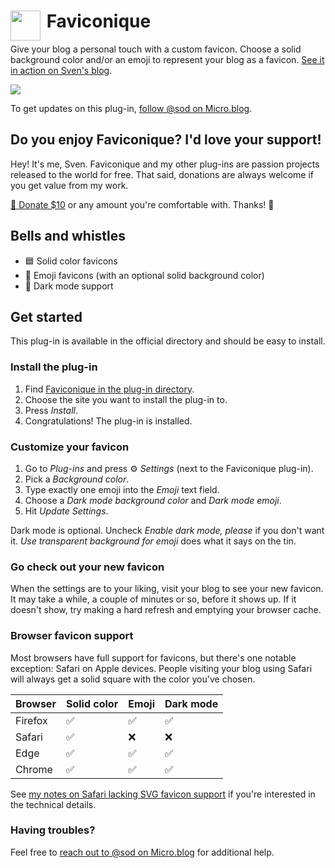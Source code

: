 <h1><img src="https://raw.githubusercontent.com/svendahlstrand/plugin-faviconique/main/docs/faviconique.png" width="48" height="48" alt="" align="left">&nbsp;Faviconique</h1>

Give your blog a personal touch with a custom favicon. Choose a solid background color and/or an emoji to represent your blog as a favicon. [See it in action on Sven's blog](https://dahlstrand.net/).

![](https://raw.githubusercontent.com/svendahlstrand/plugin-faviconique/main/docs/favicon-examples.png)

To get updates on this plug-in, [follow @sod on Micro.blog](https://micro.blog/sod).

## Do you enjoy Faviconique? I'd love your support!

Hey! It's me, Sven. Faviconique and my other plug-ins are passion projects released to the world for free. That said, donations are always welcome if you get value from my work.

[💸 Donate $10](https://dahlstrand.net/donate/) or any amount you're comfortable with. Thanks! 🙏

## Bells and whistles

* 🟦 Solid color favicons
* 🦖 Emoji favicons (with an optional solid background color)
* 🌙 Dark mode support

## Get started

This plug-in is available in the official directory and should be easy to install.

### Install the plug-in

1. Find [Faviconique in the plug-in directory](https://micro.blog/account/plugins/view/140).
2. Choose the site you want to install the plug-in to.
3. Press *Install*.
4. Congratulations! The plug-in is installed.

### Customize your favicon

1. Go to *Plug-ins* and press ⚙️ *Settings* (next to the Faviconique plug-in).
2. Pick a *Background color*.
3. Type exactly one emoji into the *Emoji* text field.
4. Choose a *Dark mode background color* and *Dark mode emoji*.
5. Hit *Update Settings*.

Dark mode is optional. Uncheck *Enable dark mode, please* if you don't want it. *Use transparent background for emoji* does what it says on the tin.

### Go check out your new favicon

When the settings are to your liking, visit your blog to see your new favicon. It may take a while, a couple of minutes or so, before it shows up. If it doesn't show, try making a hard refresh and emptying your browser cache.

### Browser favicon support

Most browsers have full support for favicons, but there's one notable exception: Safari on Apple devices. People visiting your blog using Safari will always get a solid square with the color you've chosen.

| Browser 	| Solid color 	| Emoji 	| Dark mode 	|
|---------	|-------------	|-------	|-----------	|
| Firefox 	| ✅           	| ✅     	| ✅         	|
| Safari  	| ✅           	| ❌     	| ❌         	|
| Edge    	| ✅           	| ✅     	| ✅         	|
| Chrome  	| ✅           	| ✅     	| ✅         	|

See [my notes on Safari lacking SVG favicon support](https://dahlstrand.net/december-adventure/#day-6) if you're interested in the technical details.

### Having troubles?

Feel free to [reach out to @sod on Micro.blog](https://micro.blog/sod) for additional help.
